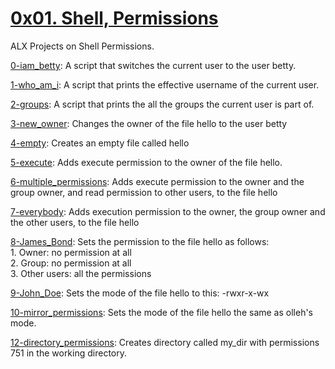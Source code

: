 # [0x01. Shell, Permissions](0x01-shell_permissions)  
ALX Projects on Shell Permissions.  

[0-iam_betty](0-iam_betty): A script that switches the current user to the user betty.

[1-who_am_i](1-who_am_1): A script that prints the effective username of the current user.

[2-groups](2-groups): A script that prints the all the groups the current user is part of.

[3-new_owner](3-new_owner): Changes the owner of the file hello to the user betty

[4-empty](4-empty): Creates an empty file called hello

[5-execute](4-execute): Adds execute permission to the owner of the file hello.

[6-multiple_permissions](6-multiple_permissions): Adds execute permission to the owner and the group owner, and read permission to other users, to the file hello

[7-everybody](7-everybody): Adds execution permission to the owner, the group owner and the other users, to the file hello

[8-James_Bond](8-James_Bond): Sets  the permission to the file hello as follows:  
			      1. Owner: no permission at all  
			      2. Group: no permission at all  
			      3. Other users: all the permissions  

[9-John_Doe](9-John_Doe): Sets the mode of the file hello to this: -rwxr-x-wx

[10-mirror_permissions](10-mirror_permissions): Sets the mode of the file hello the same as olleh's mode.

[12-directory_permissions](12-directory_permissions): Creates directory called my_dir with permissions 751 in the working directory.

